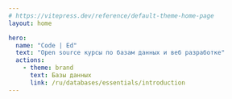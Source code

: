 ```yaml
---
# https://vitepress.dev/reference/default-theme-home-page
layout: home

hero:
  name: "Code | Ed"
  text: "Open source курсы по базам данных и веб разработке"
  actions:
    - theme: brand
      text: Базы данных
      link: /ru/databases/essentials/introduction
---
```

